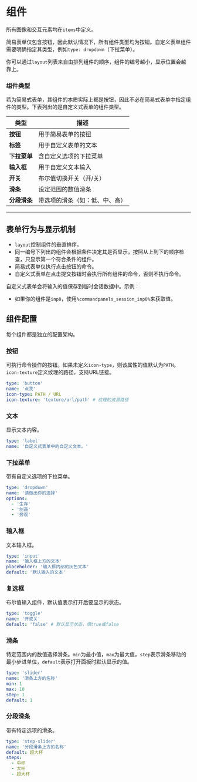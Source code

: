 # 组件

所有图像和交互元素均在`items`中定义。

简易表单仅包含按钮，因此默认情况下，所有组件类型均为按钮。自定义表单组件需要明确指定其类型，例如`type: dropdown`（下拉菜单）。

你可以通过`layout`列表来自由排列组件的顺序，组件的编号越小，显示位置会越靠上。

### 组件类型

若为简易式表单，其组件的本质实际上都是按钮，因此不必在简易式表单中指定组件的类型。下表列出的是自定义式表单的组件类型。

| 类型       | 描述              |
|----------|-----------------|
| **按钮**   | 用于简易表单的按钮       |
| **标签**   | 用于自定义表单的文本      |
| **下拉菜单** | 含自定义选项的下拉菜单     |
| **输入框**  | 用于自定义文本输入       |
| **开关**   | 布尔值切换开关（开/关）    |
| **滑条**   | 设定范围的数值滑条       |
| **分段滑条** | 带选项的滑条（如：低、中、高） |

------

## 表单行为与显示机制

- `layout`控制组件的垂直排序。
- 同一编号下列出的组件会根据条件决定其是否显示，按照从上到下的顺序检查，只显示第一个符合条件的组件。
- 简易式表单仅执行点击按钮的命令。
- 自定义式表单在点击提交按钮时会执行所有组件的命令，否则不执行命令。

自定义式表单会将输入的值保存到临时会话数据中。示例：

- 如果你的组件是`inp0`，使用`%commandpanels_session_inp0%`来获取值。

## 组件配置

每个组件都是独立的配置架构。

### 按钮

可执行命令操作的按钮。如果未定义`icon-type`，则该属性的值默认为`PATH`。`icon-texture`定义纹理的路径，支持URL链接。

```yaml
type: 'button'
name: '点我'
icon-type: PATH / URL
icon-texture: 'texture/url/path' # 纹理的资源路径
```

### 文本

显示文本内容。

```yaml
type: 'label'
name: '自定义式表单中的自定义文本。'
```

### 下拉菜单

带有自定义选项的下拉菜单。

```yaml
type: 'dropdown'
name: '请做出你的选择'
options:
  - '生存'
  - '创造'
  - '旁观'
```

### 输入框

文本输入框。

```yaml
type: 'input'
name: '输入框上方的文本'
placeholder: '输入框内部的灰色文本'
default: '默认输入的文本'
```

### 复选框

布尔值输入组件，默认值表示打开后要显示的状态。

```yaml
type: 'toggle'
name: '开或关'
default: 'false' # 默认显示状态，填true或false
```

### 滑条

特定范围内的数值选择滑条。`min`为最小值，`max`为最大值，`step`表示滑条移动的最小步进单位，`default`表示打开面板时默认显示的值。

```yaml
type: 'slider'
name: '滑条上方的名称'
min: 1
max: 10
step: 1
default: 1
```

### 分段滑条

带有特定选项的滑条。

```yaml
type: 'step-slider'
name: '分段滑条上方的名称'
default: 超大杯
steps:
  - 中杯
  - 大杯
  - 超大杯
```